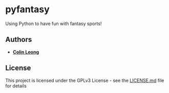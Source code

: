 # pyfantasy

Using Python to have fun with fantasy sports!

## Authors

* **[Colin Leong]((https://github.com/cdleong))**  


## License

This project is licensed under the GPLv3 License - see the [LICENSE.md](LICENSE.md) file for details


